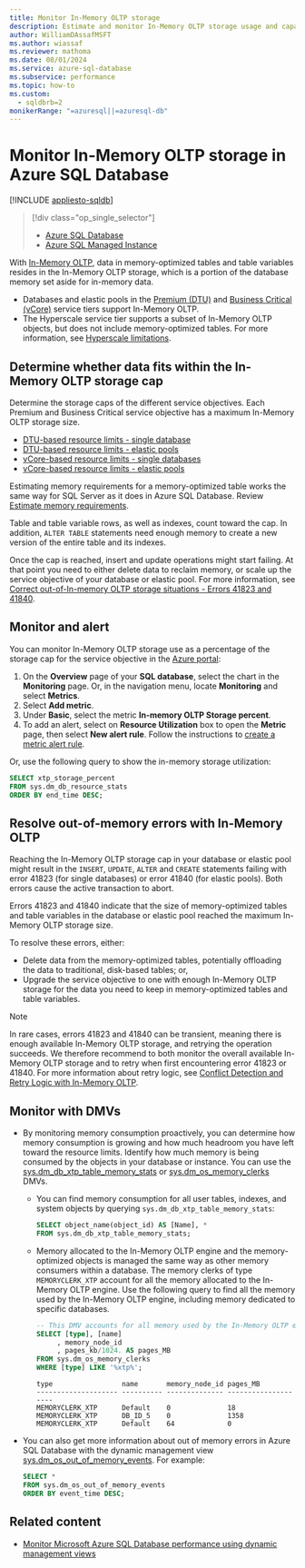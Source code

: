 ```yaml
---
title: Monitor In-Memory OLTP storage
description: Estimate and monitor In-Memory OLTP storage usage and capacity in Azure SQL Database; resolve capacity error 41823.
author: WilliamDAssafMSFT
ms.author: wiassaf
ms.reviewer: mathoma
ms.date: 08/01/2024
ms.service: azure-sql-database
ms.subservice: performance
ms.topic: how-to
ms.custom:
  - sqldbrb=2
monikerRange: "=azuresql||=azuresql-db"
---
```

# Monitor In-Memory OLTP storage in Azure SQL Database

[!INCLUDE [appliesto-sqldb](../includes/appliesto-sqldb.md)]

> [!div class="op_single_selector"]
> * [Azure SQL Database](in-memory-oltp-monitor-space.md?view=azuresql-db&preserve-view=true)
> * [Azure SQL Managed Instance](../managed-instance/in-memory-oltp-monitor-space.md?view=azuresql-mi&preserve-view=true)

With [In-Memory OLTP](in-memory-oltp-overview.md), data in memory-optimized tables and table variables resides in the In-Memory OLTP storage, which is a portion of the database memory set aside for in-memory data.

- Databases and elastic pools in the [Premium (DTU)](service-tiers-dtu.md) and [Business Critical (vCore)](service-tiers-sql-database-vcore.md) service tiers support In-Memory OLTP.
- The Hyperscale service tier supports a subset of In-Memory OLTP objects, but does not include memory-optimized tables. For more information, see [Hyperscale limitations](service-tier-hyperscale.md?view=azuresql&preserve-view=true#known-limitations).

## Determine whether data fits within the In-Memory OLTP storage cap

Determine the storage caps of the different service objectives. Each Premium and Business Critical service objective has a maximum In-Memory OLTP storage size.

- [DTU-based resource limits - single database](resource-limits-dtu-single-databases.md)
- [DTU-based resource limits - elastic pools](resource-limits-dtu-elastic-pools.md)
- [vCore-based resource limits - single databases](resource-limits-vcore-single-databases.md)
- [vCore-based resource limits - elastic pools](resource-limits-vcore-elastic-pools.md)

Estimating memory requirements for a memory-optimized table works the same way for SQL Server as it does in Azure SQL Database. Review [Estimate memory requirements](/sql/relational-databases/in-memory-oltp/estimate-memory-requirements-for-memory-optimized-tables?view=azuresqldb-current&preserve-view=true).

Table and table variable rows, as well as indexes, count toward the cap. In addition, `ALTER TABLE` statements need enough memory to create a new version of the entire table and its indexes.

Once the cap is reached, insert and update operations might start failing. At that point you need to either delete data to reclaim memory, or scale up the service objective of your database or elastic pool. For more information, see [Correct out-of-In-memory OLTP storage situations - Errors 41823 and 41840](#correct-out-of-memory-oltp-storage-situations---errors-41823-and-41840).

## <a id="monitoring-and-alerting"></a> Monitor and alert

You can monitor In-Memory OLTP storage use as a percentage of the storage cap for the service objective in the [Azure portal](https://portal.azure.com/):

1. On the **Overview** page of your **SQL database**, select the chart in the **Monitoring** page. Or, in the navigation menu, locate **Monitoring** and select **Metrics**.
1. Select **Add metric**.
1. Under **Basic**, select the metric **In-memory OLTP Storage percent**.
1. To add an alert, select on **Resource Utilization** box to open the **Metric** page, then select **New alert rule**. Follow the instructions to [create a metric alert rule](/azure/azure-monitor/alerts/alerts-create-metric-alert-rule).

Or, use the following query to show the in-memory storage utilization:

```sql
SELECT xtp_storage_percent 
FROM sys.dm_db_resource_stats
ORDER BY end_time DESC;
```

## <a id="correct-out-of-memory-oltp-storage-situations---errors-41823-and-41840"></a> Resolve out-of-memory errors with In-Memory OLTP

Reaching the In-Memory OLTP storage cap in your database or elastic pool might result in the `INSERT`, `UPDATE`, `ALTER` and `CREATE` statements failing with error 41823 (for single databases) or error 41840 (for elastic pools). Both errors cause the active transaction to abort.

Errors 41823 and 41840 indicate that the size of memory-optimized tables and table variables in the database or elastic pool reached the maximum In-Memory OLTP storage size.

To resolve these errors, either:

- Delete data from the memory-optimized tables, potentially offloading the data to traditional, disk-based tables; or,
- Upgrade the service objective to one with enough In-Memory OLTP storage for the data you need to keep in memory-optimized tables and table variables.

> [!NOTE]
> In rare cases, errors 41823 and 41840 can be transient, meaning there is enough available In-Memory OLTP storage, and retrying the operation succeeds. We therefore recommend to both monitor the overall available In-Memory OLTP storage and to retry when first encountering error 41823 or 41840. For more information about retry logic, see [Conflict Detection and Retry Logic with In-Memory OLTP](/sql/relational-databases/In-memory-oltp/transactions-with-memory-optimized-tables#conflict-detection-and-retry-logic).

## Monitor with DMVs

- By monitoring memory consumption proactively, you can determine how memory consumption is growing and how much headroom you have left toward the resource limits. Identify how much memory is being consumed by the objects in your database or instance. You can use the [sys.dm_db_xtp_table_memory_stats](/sql/relational-databases/system-dynamic-management-views/sys-dm-db-xtp-table-memory-stats-transact-sql?view=azuresqldb-current&preserve-view=true) or [sys.dm_os_memory_clerks](/sql/relational-databases/system-dynamic-management-views/sys-dm-os-memory-clerks-transact-sql?view=azuresqldb-current&preserve-view=true) DMVs.

    - You can find memory consumption for all user tables, indexes, and system objects by querying `sys.dm_db_xtp_table_memory_stats`:

        ```sql  
        SELECT object_name(object_id) AS [Name], *
        FROM sys.dm_db_xtp_table_memory_stats;
        ```

    - Memory allocated to the In-Memory OLTP engine and the memory-optimized objects is managed the same way as other memory consumers within a database. The memory clerks of type `MEMORYCLERK_XTP` account for all the memory allocated to the In-Memory OLTP engine. Use the following query to find all the memory used by the In-Memory OLTP engine, including memory dedicated to specific databases.

        ```sql 
        -- This DMV accounts for all memory used by the In-Memory OLTP engine
        SELECT [type], [name]
             , memory_node_id  
             , pages_kb/1024. AS pages_MB
        FROM sys.dm_os_memory_clerks 
        WHERE [type] LIKE '%xtp%';
        ```

        ```output
        type                 name       memory_node_id pages_MB  
        -------------------- ---------- -------------- --------------------  
        MEMORYCLERK_XTP      Default    0              18  
        MEMORYCLERK_XTP      DB_ID_5    0              1358  
        MEMORYCLERK_XTP      Default    64             0  
        ```

- You can also get more information about out of memory errors in Azure SQL Database with the dynamic management view [sys.dm_os_out_of_memory_events](/sql/relational-databases/system-dynamic-management-views/sys-dm-os-out-of-memory-events?view=azuresqldb-current&preserve-view=true). For example:

    ```sql
    SELECT *
    FROM sys.dm_os_out_of_memory_events
    ORDER BY event_time DESC;
    ```

## Related content

- [Monitor Microsoft Azure SQL Database performance using dynamic management views](monitoring-with-dmvs.md?view=azuresql-db&preserve-view=true)
